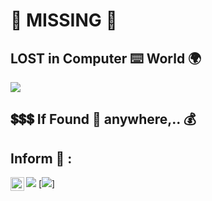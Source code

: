 # :construction: MISSING :stop_sign:

## LOST in Computer :keyboard: World :earth_africa:

<img src="https://github.com/Senthil-Lakshmikanth/Senthil-Lakshmikanth/blob/main/Glitch.gif">

## :heavy_dollar_sign::heavy_dollar_sign::heavy_dollar_sign: If Found :mag_right: anywhere,.. :moneybag:

## Inform :mobile_phone_off: :
[<img align="left" width="22px" src="https://www.google.com/url?sa=i&url=https%3A%2F%2Fwww.edigitalagency.com.au%2Finstagram%2Fnew-instagram-logo-white-png-transparent%2F&psig=AOvVaw1ceHBa3CnHEMq9S_zeO1Ip&ust=1623591504683000&source=images&cd=vfe&ved=0CAIQjRxqFwoTCLjp-OqbkvECFQAAAAAdAAAAABAJ" />](https://www.instagram.com/senthil_dot_adhu_idhu)
[<img src="http://i.imgur.com/P3YfQoD.png"/>]([https://www.instagram.com/senthil_dot_adhu_idhu/)
[<img src="http://i.imgur.com/P3YfQoD.png">]
